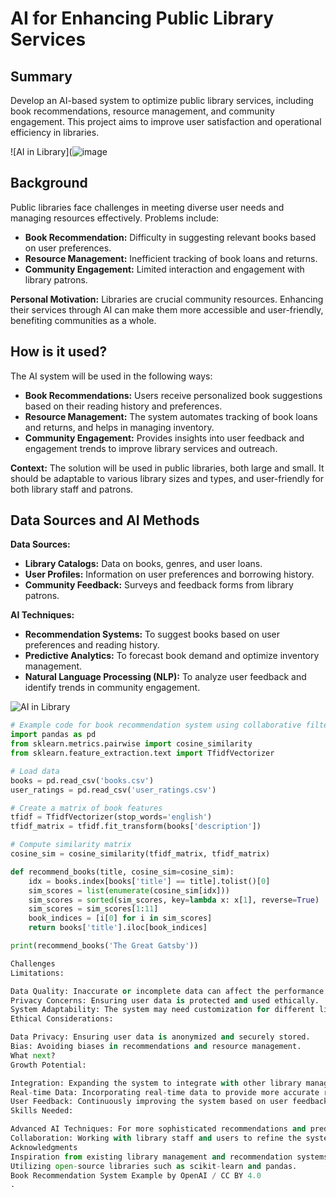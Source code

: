 # AI for Enhancing Public Library Services

## Summary

Develop an AI-based system to optimize public library services, including book recommendations, resource management, and community engagement. This project aims to improve user satisfaction and operational efficiency in libraries.

![AI in Library](![image](https://github.com/user-attachments/assets/dd9a7bfb-56aa-4ea1-ab73-8d554c96e92b)

  <!-- Replace with your image URL -->

## Background

Public libraries face challenges in meeting diverse user needs and managing resources effectively. Problems include:

* **Book Recommendation:** Difficulty in suggesting relevant books based on user preferences.
* **Resource Management:** Inefficient tracking of book loans and returns.
* **Community Engagement:** Limited interaction and engagement with library patrons.

**Personal Motivation:** Libraries are crucial community resources. Enhancing their services through AI can make them more accessible and user-friendly, benefiting communities as a whole.

## How is it used?

The AI system will be used in the following ways:

* **Book Recommendations:** Users receive personalized book suggestions based on their reading history and preferences.
* **Resource Management:** The system automates tracking of book loans and returns, and helps in managing inventory.
* **Community Engagement:** Provides insights into user feedback and engagement trends to improve library services and outreach.

**Context:** The solution will be used in public libraries, both large and small. It should be adaptable to various library sizes and types, and user-friendly for both library staff and patrons.

## Data Sources and AI Methods

**Data Sources:**

* **Library Catalogs:** Data on books, genres, and user loans.
* **User Profiles:** Information on user preferences and borrowing history.
* **Community Feedback:** Surveys and feedback forms from library patrons.

**AI Techniques:**

* **Recommendation Systems:** To suggest books based on user preferences and reading history.
* **Predictive Analytics:** To forecast book demand and optimize inventory management.
* **Natural Language Processing (NLP):** To analyze user feedback and identify trends in community engagement.

![AI in Library](https://res.cloudinary.com/hilnmyskv/image/upload/q_auto,f_auto/v1724027671/Algolia_com_Blog_assets/Featured_images/ai/what-role-does-ai-play-in-recommendation-systems-and-engines/lcthdczuzp1dit2rnmch.jpg)


```python
# Example code for book recommendation system using collaborative filtering
import pandas as pd
from sklearn.metrics.pairwise import cosine_similarity
from sklearn.feature_extraction.text import TfidfVectorizer

# Load data
books = pd.read_csv('books.csv')
user_ratings = pd.read_csv('user_ratings.csv')

# Create a matrix of book features
tfidf = TfidfVectorizer(stop_words='english')
tfidf_matrix = tfidf.fit_transform(books['description'])

# Compute similarity matrix
cosine_sim = cosine_similarity(tfidf_matrix, tfidf_matrix)

def recommend_books(title, cosine_sim=cosine_sim):
    idx = books.index[books['title'] == title].tolist()[0]
    sim_scores = list(enumerate(cosine_sim[idx]))
    sim_scores = sorted(sim_scores, key=lambda x: x[1], reverse=True)
    sim_scores = sim_scores[1:11]
    book_indices = [i[0] for i in sim_scores]
    return books['title'].iloc[book_indices]

print(recommend_books('The Great Gatsby'))

Challenges
Limitations:

Data Quality: Inaccurate or incomplete data can affect the performance of the AI system.
Privacy Concerns: Ensuring user data is protected and used ethically.
System Adaptability: The system may need customization for different libraries with varying needs and resources.
Ethical Considerations:

Data Privacy: Ensuring user data is anonymized and securely stored.
Bias: Avoiding biases in recommendations and resource management.
What next?
Growth Potential:

Integration: Expanding the system to integrate with other library management systems and digital platforms.
Real-time Data: Incorporating real-time data to provide more accurate recommendations and insights.
User Feedback: Continuously improving the system based on user feedback and evolving needs.
Skills Needed:

Advanced AI Techniques: For more sophisticated recommendations and predictions.
Collaboration: Working with library staff and users to refine the system and address specific needs.
Acknowledgments
Inspiration from existing library management and recommendation systems.
Utilizing open-source libraries such as scikit-learn and pandas.
Book Recommendation System Example by OpenAI / CC BY 4.0
.
